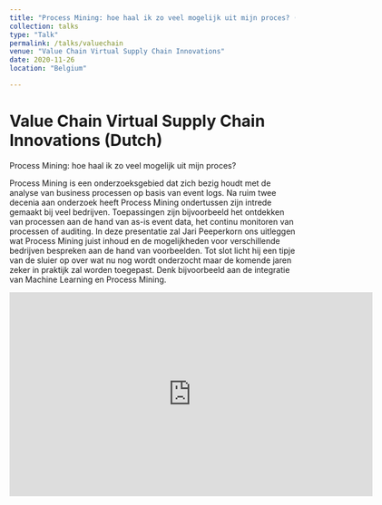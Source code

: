 ```yaml
---
title: "Process Mining: hoe haal ik zo veel mogelijk uit mijn proces? (Dutch)"
collection: talks
type: "Talk"
permalink: /talks/valuechain
venue: "Value Chain Virtual Supply Chain Innovations"
date: 2020-11-26
location: "Belgium"

---
```

Value Chain Virtual Supply Chain Innovations (Dutch)
======
Process Mining: hoe haal ik zo veel mogelijk uit mijn proces?

Process Mining is een onderzoeksgebied dat zich bezig houdt met de analyse van business processen op basis van event logs. Na ruim twee decenia aan onderzoek heeft Process Mining ondertussen zijn intrede gemaakt bij veel bedrijven. Toepassingen zijn bijvoorbeeld het ontdekken van processen aan de hand van as-is event data, het continu monitoren van processen of auditing. In deze presentatie zal Jari Peeperkorn ons uitleggen wat Process Mining juist inhoud en de mogelijkheden voor verschillende bedrijven bespreken aan de hand van voorbeelden. Tot slot licht hij een tipje van de sluier op over wat nu nog wordt onderzocht maar de komende jaren zeker in praktijk zal worden toegepast. Denk bijvoorbeeld aan de integratie van Machine Learning en Process Mining.

<iframe src="https://player.vimeo.com/video/482997530" width="640" height="360" frameborder="0" allow="autoplay; fullscreen" allowfullscreen></iframe>